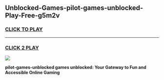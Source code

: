 
## Unblocked-Games-pilot-games-unblocked-Play-Free-g5m2v
<h3>
<a href="https://premium76.site?title=pilot-games-unblocked&ref=18A1">CLICK TO PLAY</a></h3>
<hr>

<h3>
<a href="https://premium76.site?title=pilot-games-unblocked&ref=18A1">CLICK 2 PLAY</a>
  
</h3>

<a href="https://premium76.site?title=pilot-games-unblocked&ref=18A1"><img src="https://clearcache.store/games.png"></a>


**pilot-games-unblocked games unblocked: Your Gateway to Fun and Accessible Online Gaming**

